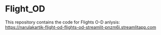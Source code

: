 # Flight_OD
This repository contains the code for Flights O-D anlysis: https://narulakartik-flight-od-flights-od-streamlit-pnzm6i.streamlitapp.com

